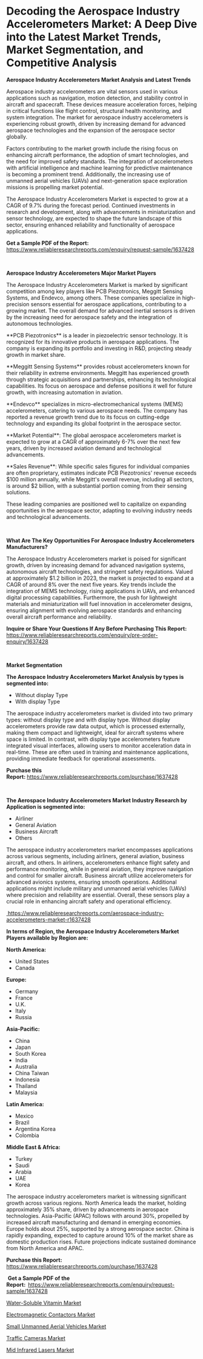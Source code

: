 <p><h1>Decoding the Aerospace Industry Accelerometers Market: A Deep Dive into the Latest Market Trends, Market Segmentation, and Competitive Analysis</h1></p><p><strong>Aerospace Industry Accelerometers Market Analysis and Latest Trends</strong></p>
<p><p>Aerospace industry accelerometers are vital sensors used in various applications such as navigation, motion detection, and stability control in aircraft and spacecraft. These devices measure acceleration forces, helping in critical functions like flight control, structural health monitoring, and system integration. The market for aerospace industry accelerometers is experiencing robust growth, driven by increasing demand for advanced aerospace technologies and the expansion of the aerospace sector globally.</p><p>Factors contributing to the market growth include the rising focus on enhancing aircraft performance, the adoption of smart technologies, and the need for improved safety standards. The integration of accelerometers with artificial intelligence and machine learning for predictive maintenance is becoming a prominent trend. Additionally, the increasing use of unmanned aerial vehicles (UAVs) and next-generation space exploration missions is propelling market potential.</p><p>The Aerospace Industry Accelerometers Market is expected to grow at a CAGR of 9.7% during the forecast period. Continued investments in research and development, along with advancements in miniaturization and sensor technology, are expected to shape the future landscape of this sector, ensuring enhanced reliability and functionality of aerospace applications.</p></p>
<p><strong>Get a Sample PDF of the Report:&nbsp;</strong> <a href="https://www.reliableresearchreports.com/enquiry/request-sample/1637428?utm_campaign=13&utm_medium=2&utm_source=Github&utm_content=ia&utm_term=11102024&utm_id=aerospace-industry-accelerometers">https://www.reliableresearchreports.com/enquiry/request-sample/1637428</a></p>
<p>&nbsp;</p>
<p><strong>Aerospace Industry Accelerometers Major Market Players</strong></p>
<p><p>The Aerospace Industry Accelerometers Market is marked by significant competition among key players like PCB Piezotronics, Meggitt Sensing Systems, and Endevco, among others. These companies specialize in high-precision sensors essential for aerospace applications, contributing to a growing market. The overall demand for advanced inertial sensors is driven by the increasing need for aerospace safety and the integration of autonomous technologies.</p><p>**PCB Piezotronics** is a leader in piezoelectric sensor technology. It is recognized for its innovative products in aerospace applications. The company is expanding its portfolio and investing in R&D, projecting steady growth in market share. </p><p>**Meggitt Sensing Systems** provides robust accelerometers known for their reliability in extreme environments. Meggitt has experienced growth through strategic acquisitions and partnerships, enhancing its technological capabilities. Its focus on aerospace and defense positions it well for future growth, with increasing automation in aviation.</p><p>**Endevco** specializes in micro-electromechanical systems (MEMS) accelerometers, catering to various aerospace needs. The company has reported a revenue growth trend due to its focus on cutting-edge technology and expanding its global footprint in the aerospace sector.</p><p>**Market Potential**: The global aerospace accelerometers market is expected to grow at a CAGR of approximately 6-7% over the next few years, driven by increased aviation demand and technological advancements.</p><p>**Sales Revenue**: While specific sales figures for individual companies are often proprietary, estimates indicate PCB Piezotronics' revenue exceeds $100 million annually, while Meggitt's overall revenue, including all sectors, is around $2 billion, with a substantial portion coming from their sensing solutions.</p><p>These leading companies are positioned well to capitalize on expanding opportunities in the aerospace sector, adapting to evolving industry needs and technological advancements.</p></p>
<p>&nbsp;</p>
<p><strong>What Are The Key Opportunities For Aerospace Industry Accelerometers Manufacturers?</strong></p>
<p><p>The Aerospace Industry Accelerometers market is poised for significant growth, driven by increasing demand for advanced navigation systems, autonomous aircraft technologies, and stringent safety regulations. Valued at approximately $1.2 billion in 2023, the market is projected to expand at a CAGR of around 8% over the next five years. Key trends include the integration of MEMS technology, rising applications in UAVs, and enhanced digital processing capabilities. Furthermore, the push for lightweight materials and miniaturization will fuel innovation in accelerometer designs, ensuring alignment with evolving aerospace standards and enhancing overall aircraft performance and reliability.</p></p>
<p><strong>Inquire or Share Your Questions If Any Before Purchasing This Report:</strong> <a href="https://www.reliableresearchreports.com/enquiry/pre-order-enquiry/1637428?utm_campaign=13&utm_medium=2&utm_source=Github&utm_content=ia&utm_term=11102024&utm_id=aerospace-industry-accelerometers">https://www.reliableresearchreports.com/enquiry/pre-order-enquiry/1637428</a></p>
<p>&nbsp;</p>
<p><strong>Market Segmentation</strong></p>
<p><strong>The Aerospace Industry Accelerometers Market Analysis by types is segmented into:</strong></p>
<p><ul><li>Without display Type</li><li>With display Type</li></ul></p>
<p><p>The aerospace industry accelerometers market is divided into two primary types: without display type and with display type. Without display accelerometers provide raw data output, which is processed externally, making them compact and lightweight, ideal for aircraft systems where space is limited. In contrast, with display type accelerometers feature integrated visual interfaces, allowing users to monitor acceleration data in real-time. These are often used in training and maintenance applications, providing immediate feedback for operational assessments.</p></p>
<p><strong>Purchase this Report:&nbsp;</strong><a href="https://www.reliableresearchreports.com/purchase/1637428?utm_campaign=13&utm_medium=2&utm_source=Github&utm_content=ia&utm_term=11102024&utm_id=aerospace-industry-accelerometers">https://www.reliableresearchreports.com/purchase/1637428</a></p>
<p>&nbsp;</p>
<p><strong>The Aerospace Industry Accelerometers Market Industry Research by Application is segmented into:</strong></p>
<p><ul><li>Airliner</li><li>General Aviation</li><li>Business Aircraft</li><li>Others</li></ul></p>
<p><p>The aerospace industry accelerometers market encompasses applications across various segments, including airliners, general aviation, business aircraft, and others. In airliners, accelerometers enhance flight safety and performance monitoring, while in general aviation, they improve navigation and control for smaller aircraft. Business aircraft utilize accelerometers for advanced avionics systems, ensuring smooth operations. Additional applications might include military and unmanned aerial vehicles (UAVs) where precision and reliability are essential. Overall, these sensors play a crucial role in enhancing aircraft safety and operational efficiency.</p></p>
<p><a href="https://www.reliableresearchreports.com/aerospace-industry-accelerometers-market-r1637428?utm_campaign=13&utm_medium=2&utm_source=Github&utm_content=ia&utm_term=11102024&utm_id=aerospace-industry-accelerometers">&nbsp;https://www.reliableresearchreports.com/aerospace-industry-accelerometers-market-r1637428</a></p>
<p><strong>In terms of Region, the Aerospace Industry Accelerometers Market Players available by Region are:</strong></p>
<p>
    <p> <strong> North America: </strong>
        <ul>
            <li>United States</li>
            <li>Canada</li>
        </ul>
        </p> 
    <p> <strong> Europe: </strong>
        <ul>
            <li>Germany</li>
            <li>France</li>
            <li>U.K.</li>
            <li>Italy</li>
            <li>Russia</li>
        </ul>
        </p> 
    <p> <strong> Asia-Pacific: </strong>
        <ul>
            <li>China</li>
            <li>Japan</li>
            <li>South Korea</li>
            <li>India</li>
            <li>Australia</li>
            <li>China Taiwan</li>
            <li>Indonesia</li>
            <li>Thailand</li>
            <li>Malaysia</li>
        </ul>
        </p> 
    <p> <strong> Latin America: </strong>
        <ul>
            <li>Mexico</li>
            <li>Brazil</li>
            <li>Argentina Korea</li>
            <li>Colombia</li>
        </ul>
        </p> 
    <p> <strong> Middle East & Africa: </strong>
        <ul>
            <li>Turkey</li>
            <li>Saudi</li>
            <li>Arabia</li>
            <li>UAE</li>
            <li>Korea</li>
        </ul>
    </p>
    </p>
<p><p>The aerospace industry accelerometers market is witnessing significant growth across various regions. North America leads the market, holding approximately 35% share, driven by advancements in aerospace technologies. Asia-Pacific (APAC) follows with around 30%, propelled by increased aircraft manufacturing and demand in emerging economies. Europe holds about 25%, supported by a strong aerospace sector. China is rapidly expanding, expected to capture around 10% of the market share as domestic production rises. Future projections indicate sustained dominance from North America and APAC.</p></p>
<p><strong>Purchase this Report: </strong><a href="https://www.reliableresearchreports.com/purchase/1637428?utm_campaign=13&utm_medium=2&utm_source=Github&utm_content=ia&utm_term=11102024&utm_id=aerospace-industry-accelerometers">https://www.reliableresearchreports.com/purchase/1637428</a></p>
<p>&nbsp;<strong>Get a Sample PDF of the Report:&nbsp;&nbsp;</strong><a href="https://www.reliableresearchreports.com/enquiry/request-sample/1637428?utm_campaign=13&utm_medium=2&utm_source=Github&utm_content=ia&utm_term=11102024&utm_id=aerospace-industry-accelerometers">https://www.reliableresearchreports.com/enquiry/request-sample/1637428</a></p>
<p><strong></strong></p>
<p><p><a href="https://github.com/mauripalmi/Market-Research-Report-List-5/blob/main/water-soluble-vitamin-market.md?utm_campaign=13&utm_medium=2&utm_source=Github&utm_content=ia&utm_term=11102024&utm_id=aerospace-industry-accelerometers">Water-Soluble Vitamin Market</a></p><p><a href="https://issuu.com/reportprime-2/docs/electromagnetic-contactors-market-s_1fd527451f5966?utm_campaign=13&utm_medium=2&utm_source=Github&utm_content=ia&utm_term=11102024&utm_id=aerospace-industry-accelerometers">Electromagnetic Contactors Market</a></p><p><a href="https://issuu.com/reportprime-2/docs/small-unmanned-aerial-vehicles-mark_248b360c6f2d2e?utm_campaign=13&utm_medium=2&utm_source=Github&utm_content=ia&utm_term=11102024&utm_id=aerospace-industry-accelerometers">Small Unmanned Aerial Vehicles Market</a></p><p><a href="https://www.linkedin.com/pulse/emerging-trends-traffic-cameras-market-detailed-overview-sx6dc?utm_campaign=13&utm_medium=2&utm_source=Github&utm_content=ia&utm_term=11102024&utm_id=aerospace-industry-accelerometers">Traffic Cameras Market</a></p><p><a href="https://www.linkedin.com/pulse/global-mid-infrared-lasers-market-trends-insights-growth-sgpyc?utm_campaign=13&utm_medium=2&utm_source=Github&utm_content=ia&utm_term=11102024&utm_id=aerospace-industry-accelerometers">Mid Infrared Lasers Market</a></p></p>